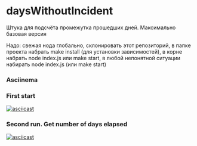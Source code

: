 # daysWithoutIncident

Штука для подсчёта промежутка прошедших дней. Максимально базовая версия

Надо:
свежая нода глобально,
склонировать этот репозиторий,
в папке проекта набрать make install (для установки зависимостей),
в корне набрать node index.js или make start,
в любой непонятной ситуации набирать node index.js (или make start)

### Asciinema
### First start
[![asciicast](https://asciinema.org/a/8HwaIfcZKSCe7ZO3UPU9dWIVd.svg)](https://asciinema.org/a/8HwaIfcZKSCe7ZO3UPU9dWIVd)
### Second run. Get number of days elapsed 
[![asciicast](https://asciinema.org/a/4epIpx9lU00DHb0DBv3Tx6NQL.svg)](https://asciinema.org/a/4epIpx9lU00DHb0DBv3Tx6NQL)
